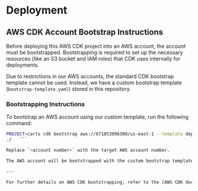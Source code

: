 # Deployment

## AWS CDK Account Bootstrap Instructions

Before deploying this AWS CDK project into an AWS account, the account must be bootstrapped. Bootstrapping is required to set up the necessary resources (like an S3 bucket and IAM roles) that CDK uses internally for deployments.

Due to restrictions in our AWS accounts, the standard CDK bootstrap template cannot be used. Instead, we have a custom bootstrap template (`bootstrap-template.yaml`) stored in this repository.

### Bootstrapping Instructions

To bootstrap an AWS account using our custom template, run the following command:

````bash
PROJECT=carts cdk bootstrap aws://671853096380/us-east-1 --template deployment/bootstrap-template.yaml --context stage=bootstrap
./   ```

Replace `<account number>` with the target AWS account number.

The AWS account will be bootstrapped with the custom bootstrap template and ready for deploying this CDK project.

---

For further details on AWS CDK bootstrapping, refer to the [AWS CDK documentation](https://docs.aws.amazon.com/cdk/latest/guide/bootstrapping.html).
````
